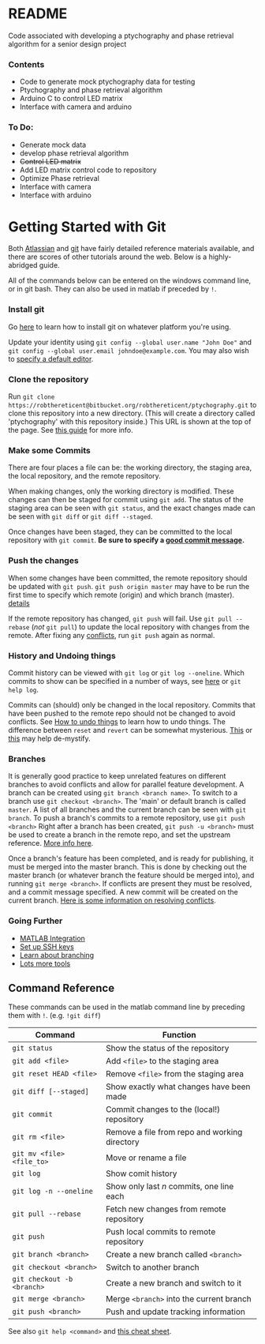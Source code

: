 # README #

Code associated with developing a ptychography
and phase retrieval algorithm for a senior design project

### Contents ###

 * Code to generate mock ptychography data for testing
 * Ptychography and phase retrieval algorithm
 * Arduino C to control LED matrix
 * Interface with camera and arduino

### To Do: ###

 * Generate mock data
 * develop phase retrieval algorithm
 * ~~Control LED matrix~~
 * Add LED matrix control code to repository
 * Optimize Phase retrieval
 * Interface with camera
 * Interface with arduino

# Getting Started with Git #

Both [Atlassian](https://www.atlassian.com/git/tutorials/what-is-version-control)
and [git](https://git-scm.com/book/en/v2)
have fairly detailed reference materials available,
and there are scores of other tutorials around the web.
Below is a highly-abridged guide.

All of the commands below can be entered on the windows command line, or in git bash.
They can also be used in matlab if preceded by `!`.

### Install git ###

Go [here](https://git-scm.com/book/en/v2/Getting-Started-Installing-Git)
to learn how to install git on whatever platform you're using.

Update your identity using
`git config --global user.name "John Doe"`
and `git config --global user.email johndoe@example.com`.
You may also wish to [specify a default editor](https://git-scm.com/book/en/v2/Getting-Started-First-Time-Git-Setup#Your-Editor).

### Clone the repository ###

Run `git clone https://robthereticent@bitbucket.org/robthereticent/ptychography.git`
to clone this repository into a new directory.
(This will create a directory called 'ptychography'
with this repository inside.)
This URL is shown at the top of the page.
See
[this guide](https://git-scm.com/book/en/v2/Git-Basics-Getting-a-Git-Repository)
for more info.

### Make some Commits ###

There are four places a file can be: the working directory, the staging area,
the local repository, and the remote repository.

When making changes, only the working directory is modified.
These changes can then be staged for commit using `git add`.
The status of the staging area can be seen with `git status`,
and the exact changes made can be seen with `git diff` or `git diff --staged`.

Once changes have been staged, they can be committed to the local repository
with `git commit`.
**Be sure to specify a [good commit message](http://chris.beams.io/posts/git-commit/).**

### Push the changes ###

When some changes have been committed,
the remote repository should be updated with `git push`.
`git push origin master` may have to be run the first time
to specify which remote (origin) and which branch (master).
[details](https://git-scm.com/book/en/v2/Git-Basics-Working-with-Remotes)

If the remote repository has changed, `git push` will fail.
Use `git pull --rebase` (*not* `git pull`) to update the local repository
with changes from the remote.
After fixing any
[conflicts](https://git-scm.com/book/en/v2/Git-Branching-Basic-Branching-and-Merging#Basic-Merge-Conflicts),
run `git push` again as normal.

### History and Undoing things ###

Commit history can be viewed with `git log` or `git log --oneline`.
Which commits to show can be specified in a number of ways,
see [here](https://git-scm.com/docs/git-log) or `git help log`.

Commits can (should) only be changed in the local repository.
Commits that have been pushed to the remote repo
should not be changed to avoid conflicts.
See
[How to undo things](https://git-scm.com/book/en/v2/Git-Basics-Undoing-Things)
to learn how to undo things.
The difference between `reset` and `revert` can be somewhat mysterious.
[This](https://git-scm.com/2011/07/11/reset.html) or
[this](https://www.atlassian.com/git/tutorials/resetting-checking-out-and-reverting)
may help de-mystify.

### Branches ###

It is generally good practice to keep unrelated features on different branches
to avoid conflicts and allow for parallel feature development.
A branch can be created using `git branch <branch name>`.
To switch to a branch use `git checkout <branch>`.
The 'main' or default branch is called `master`.
A list of all branches and the current branch can be seen with `git branch`.
To push a branch's commits to a remote repository, use `git push <branch>`
Right after a branch has been created, `git push -u <branch>` must be used
to create a branch in the remote repo, and set the upstream reference.
[More info here](https://git-scm.com/book/en/v2/Git-Branching-Basic-Branching-and-Merging).

Once a branch's feature has been completed, and is ready for publishing,
it must be merged into the master branch.
This is done by checking out the master branch
(or whatever branch the feature should be merged into),
and running `git merge <branch>`.
If conflicts are present they must be resolved, and a commit message specified.
A new commit will be created on the current branch.
[Here is some information on resolving conflicts](https://git-scm.com/book/en/v2/Git-Branching-Basic-Branching-and-Merging#Basic-Merge-Conflicts).

### Going Further ###

 * [MATLAB Integration](http://blogs.mathworks.com/community/2014/10/20/matlab-and-git/)
 * [Set up SSH keys](https://confluence.atlassian.com/bitbucket/set-up-ssh-for-git-728138079.html)
 * [Learn about branching](https://git-scm.com/book/en/v2/Git-Branching-Branches-in-a-Nutshell)
 * [Lots more tools](https://git-scm.com/book/en/v2/Git-Tools-Revision-Selection)

## Command Reference ##

These commands can be used in the matlab command line by preceding them with `!`.
(e.g. `!git diff`)

Command                     | Function
----------------------------|----------
`git status`                | Show the status of the repository
`git add <file>`            | Add `<file>` to the staging area
`git reset HEAD <file>`     | Remove `<file>` from the staging area
`git diff [--staged]`       | Show exactly what changes have been made
`git commit`                | Commit changes to the (local!) repository
`git rm <file>`             | Remove a file from repo and working directory
`git mv <file> <file_to>`   | Move or rename a file
`git log`                   | Show comit history
`git log -n --oneline`      | Show only last _n_ commits, one line each
`git pull --rebase`         | Fetch new changes from remote repository
`git push`                  | Push local commits to remote repository
`git branch <branch>`       | Create a new branch called `<branch>`
`git checkout <branch>`     | Switch to another branch
`git checkout -b <branch>`  | Create a new branch and switch to it
`git merge <branch>`        | Merge `<branch>` into the current branch
`git push <branch>`         | Push and update tracking information

See also `git help <command>` and
[this cheat sheet](https://services.github.com/kit/downloads/github-git-cheat-sheet.pdf).